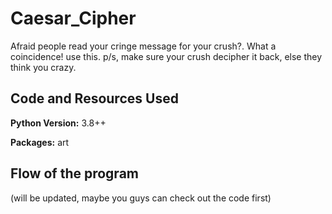 # Caesar_Cipher
Afraid people read your cringe message for your crush?. What a coincidence! use this. p/s, make sure your crush decipher it back, else they think you crazy.

## Code and Resources Used 
**Python Version:** 3.8++

**Packages:** art

## Flow of the program
(will be updated, maybe you guys can check out the code first)
